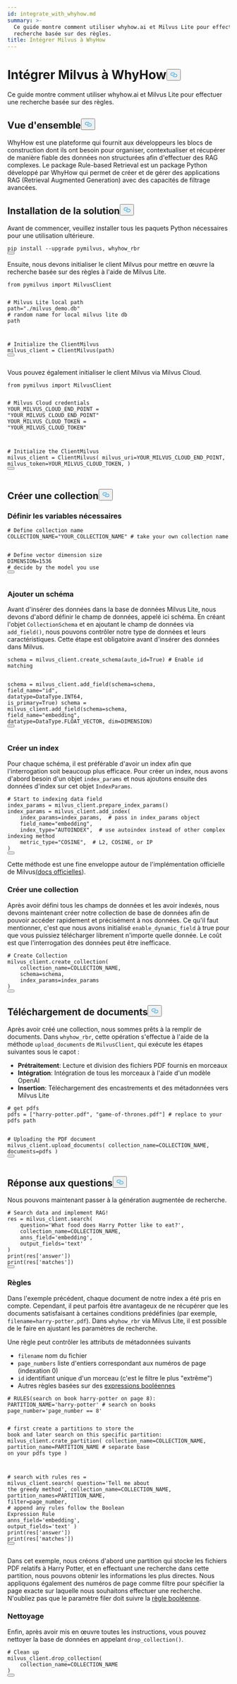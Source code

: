 ```yaml
---
id: integrate_with_whyhow.md
summary: >-
  Ce guide montre comment utiliser whyhow.ai et Milvus Lite pour effectuer une
  recherche basée sur des règles.
title: Intégrer Milvus à WhyHow
---
```

<h1 id="Integrate-Milvus-with-WhyHow" class="common-anchor-header">Intégrer Milvus à WhyHow<button data-href="#Integrate-Milvus-with-WhyHow" class="anchor-icon" translate="no">
      <svg translate="no"
        aria-hidden="true"
        focusable="false"
        height="20"
        version="1.1"
        viewBox="0 0 16 16"
        width="16"
      >
        <path
          fill="#0092E4"
          fill-rule="evenodd"
          d="M4 9h1v1H4c-1.5 0-3-1.69-3-3.5S2.55 3 4 3h4c1.45 0 3 1.69 3 3.5 0 1.41-.91 2.72-2 3.25V8.59c.58-.45 1-1.27 1-2.09C10 5.22 8.98 4 8 4H4c-.98 0-2 1.22-2 2.5S3 9 4 9zm9-3h-1v1h1c1 0 2 1.22 2 2.5S13.98 12 13 12H9c-.98 0-2-1.22-2-2.5 0-.83.42-1.64 1-2.09V6.25c-1.09.53-2 1.84-2 3.25C6 11.31 7.55 13 9 13h4c1.45 0 3-1.69 3-3.5S14.5 6 13 6z"
        ></path>
      </svg>
    </button></h1><p>Ce guide montre comment utiliser whyhow.ai et Milvus Lite pour effectuer une recherche basée sur des règles.</p>
<h2 id="Overview" class="common-anchor-header">Vue d'ensemble<button data-href="#Overview" class="anchor-icon" translate="no">
      <svg translate="no"
        aria-hidden="true"
        focusable="false"
        height="20"
        version="1.1"
        viewBox="0 0 16 16"
        width="16"
      >
        <path
          fill="#0092E4"
          fill-rule="evenodd"
          d="M4 9h1v1H4c-1.5 0-3-1.69-3-3.5S2.55 3 4 3h4c1.45 0 3 1.69 3 3.5 0 1.41-.91 2.72-2 3.25V8.59c.58-.45 1-1.27 1-2.09C10 5.22 8.98 4 8 4H4c-.98 0-2 1.22-2 2.5S3 9 4 9zm9-3h-1v1h1c1 0 2 1.22 2 2.5S13.98 12 13 12H9c-.98 0-2-1.22-2-2.5 0-.83.42-1.64 1-2.09V6.25c-1.09.53-2 1.84-2 3.25C6 11.31 7.55 13 9 13h4c1.45 0 3-1.69 3-3.5S14.5 6 13 6z"
        ></path>
      </svg>
    </button></h2><p>WhyHow est une plateforme qui fournit aux développeurs les blocs de construction dont ils ont besoin pour organiser, contextualiser et récupérer de manière fiable des données non structurées afin d'effectuer des RAG complexes. Le package Rule-based Retrieval est un package Python développé par WhyHow qui permet de créer et de gérer des applications RAG (Retrieval Augmented Generation) avec des capacités de filtrage avancées.</p>
<h2 id="Installation" class="common-anchor-header">Installation de la solution<button data-href="#Installation" class="anchor-icon" translate="no">
      <svg translate="no"
        aria-hidden="true"
        focusable="false"
        height="20"
        version="1.1"
        viewBox="0 0 16 16"
        width="16"
      >
        <path
          fill="#0092E4"
          fill-rule="evenodd"
          d="M4 9h1v1H4c-1.5 0-3-1.69-3-3.5S2.55 3 4 3h4c1.45 0 3 1.69 3 3.5 0 1.41-.91 2.72-2 3.25V8.59c.58-.45 1-1.27 1-2.09C10 5.22 8.98 4 8 4H4c-.98 0-2 1.22-2 2.5S3 9 4 9zm9-3h-1v1h1c1 0 2 1.22 2 2.5S13.98 12 13 12H9c-.98 0-2-1.22-2-2.5 0-.83.42-1.64 1-2.09V6.25c-1.09.53-2 1.84-2 3.25C6 11.31 7.55 13 9 13h4c1.45 0 3-1.69 3-3.5S14.5 6 13 6z"
        ></path>
      </svg>
    </button></h2><p>Avant de commencer, veuillez installer tous les paquets Python nécessaires pour une utilisation ultérieure.</p>
<pre><code translate="no" class="language-shell">pip install --upgrade pymilvus, whyhow_rbr
<button class="copy-code-btn"></button></code></pre>
<p>Ensuite, nous devons initialiser le client Milvus pour mettre en œuvre la recherche basée sur des règles à l'aide de Milvus Lite.</p>
<pre><code translate="no" class="language-python"><span class="hljs-keyword">from</span> pymilvus <span class="hljs-keyword">import</span> MilvusClient

<span class="hljs-comment"># Milvus Lite local path</span>
path=<span class="hljs-string">&quot;./milvus_demo.db&quot;</span> <span class="hljs-comment"># random name for local milvus lite db path</span>

<span class="hljs-comment"># Initialize the ClientMilvus</span>
milvus_client = ClientMilvus(path)
<button class="copy-code-btn"></button></code></pre>
<p>Vous pouvez également initialiser le client Milvus via Milvus Cloud.</p>
<pre><code translate="no" class="language-python"><span class="hljs-keyword">from</span> pymilvus <span class="hljs-keyword">import</span> MilvusClient

<span class="hljs-comment"># Milvus Cloud credentials</span>
YOUR_MILVUS_CLOUD_END_POINT = <span class="hljs-string">&quot;YOUR_MILVUS_CLOUD_END_POINT&quot;</span>
YOUR_MILVUS_CLOUD_TOKEN = <span class="hljs-string">&quot;YOUR_MILVUS_CLOUD_TOKEN&quot;</span>

<span class="hljs-comment"># Initialize the ClientMilvus</span>
milvus_client = ClientMilvus(
        milvus_uri=YOUR_MILVUS_CLOUD_END_POINT, 
        milvus_token=YOUR_MILVUS_CLOUD_TOKEN,
)
<button class="copy-code-btn"></button></code></pre>
<h2 id="Create-Collection" class="common-anchor-header">Créer une collection<button data-href="#Create-Collection" class="anchor-icon" translate="no">
      <svg translate="no"
        aria-hidden="true"
        focusable="false"
        height="20"
        version="1.1"
        viewBox="0 0 16 16"
        width="16"
      >
        <path
          fill="#0092E4"
          fill-rule="evenodd"
          d="M4 9h1v1H4c-1.5 0-3-1.69-3-3.5S2.55 3 4 3h4c1.45 0 3 1.69 3 3.5 0 1.41-.91 2.72-2 3.25V8.59c.58-.45 1-1.27 1-2.09C10 5.22 8.98 4 8 4H4c-.98 0-2 1.22-2 2.5S3 9 4 9zm9-3h-1v1h1c1 0 2 1.22 2 2.5S13.98 12 13 12H9c-.98 0-2-1.22-2-2.5 0-.83.42-1.64 1-2.09V6.25c-1.09.53-2 1.84-2 3.25C6 11.31 7.55 13 9 13h4c1.45 0 3-1.69 3-3.5S14.5 6 13 6z"
        ></path>
      </svg>
    </button></h2><h3 id="Defining-necessary-variables" class="common-anchor-header">Définir les variables nécessaires</h3><pre><code translate="no" class="language-python"><span class="hljs-comment"># Define collection name</span>
COLLECTION_NAME=<span class="hljs-string">&quot;YOUR_COLLECTION_NAME&quot;</span> <span class="hljs-comment"># take your own collection name</span>

<span class="hljs-comment"># Define vector dimension size</span>
DIMENSION=<span class="hljs-number">1536</span> <span class="hljs-comment"># decide by the model you use</span>
<button class="copy-code-btn"></button></code></pre>
<h3 id="Add-schema" class="common-anchor-header">Ajouter un schéma</h3><p>Avant d'insérer des données dans la base de données Milvus Lite, nous devons d'abord définir le champ de données, appelé ici schéma. En créant l'objet <code translate="no">CollectionSchema</code> et en ajoutant le champ de données via <code translate="no">add_field()</code>, nous pouvons contrôler notre type de données et leurs caractéristiques. Cette étape est obligatoire avant d'insérer des données dans Milvus.</p>
<pre><code translate="no" class="language-python">schema = milvus_client.create_schema(auto_id=<span class="hljs-literal">True</span>) <span class="hljs-comment"># Enable id matching</span>

schema = milvus_client.add_field(schema=schema, field_name=<span class="hljs-string">&quot;id&quot;</span>, datatype=DataType.INT64, is_primary=<span class="hljs-literal">True</span>)
schema = milvus_client.add_field(schema=schema, field_name=<span class="hljs-string">&quot;embedding&quot;</span>, datatype=DataType.FLOAT_VECTOR, dim=DIMENSION)
<button class="copy-code-btn"></button></code></pre>
<h3 id="Create-index" class="common-anchor-header">Créer un index</h3><p>Pour chaque schéma, il est préférable d'avoir un index afin que l'interrogation soit beaucoup plus efficace. Pour créer un index, nous avons d'abord besoin d'un objet <code translate="no">index_params</code> et nous ajoutons ensuite des données d'index sur cet objet <code translate="no">IndexParams</code>.</p>
<pre><code translate="no" class="language-python"><span class="hljs-comment"># Start to indexing data field</span>
index_params = milvus_client.prepare_index_params()
index_params = milvus_client.add_index(
    index_params=index_params,  <span class="hljs-comment"># pass in index_params object</span>
    field_name=<span class="hljs-string">&quot;embedding&quot;</span>,
    index_type=<span class="hljs-string">&quot;AUTOINDEX&quot;</span>,  <span class="hljs-comment"># use autoindex instead of other complex indexing method</span>
    metric_type=<span class="hljs-string">&quot;COSINE&quot;</span>,  <span class="hljs-comment"># L2, COSINE, or IP</span>
)
<button class="copy-code-btn"></button></code></pre>
<p>Cette méthode est une fine enveloppe autour de l'implémentation officielle de Milvus<a href="https://milvus.io/api-reference/pymilvus/v2.4.x/MilvusClient/Management/add_index.md">(docs officielles</a>).</p>
<h3 id="Create-collection" class="common-anchor-header">Créer une collection</h3><p>Après avoir défini tous les champs de données et les avoir indexés, nous devons maintenant créer notre collection de base de données afin de pouvoir accéder rapidement et précisément à nos données. Ce qu'il faut mentionner, c'est que nous avons initialisé <code translate="no">enable_dynamic_field</code> à true pour que vous puissiez télécharger librement n'importe quelle donnée. Le coût est que l'interrogation des données peut être inefficace.</p>
<pre><code translate="no" class="language-python"><span class="hljs-comment"># Create Collection</span>
milvus_client.create_collection(
    collection_name=COLLECTION_NAME,
    schema=schema,
    index_params=index_params
)
<button class="copy-code-btn"></button></code></pre>
<h2 id="Upload-documents" class="common-anchor-header">Téléchargement de documents<button data-href="#Upload-documents" class="anchor-icon" translate="no">
      <svg translate="no"
        aria-hidden="true"
        focusable="false"
        height="20"
        version="1.1"
        viewBox="0 0 16 16"
        width="16"
      >
        <path
          fill="#0092E4"
          fill-rule="evenodd"
          d="M4 9h1v1H4c-1.5 0-3-1.69-3-3.5S2.55 3 4 3h4c1.45 0 3 1.69 3 3.5 0 1.41-.91 2.72-2 3.25V8.59c.58-.45 1-1.27 1-2.09C10 5.22 8.98 4 8 4H4c-.98 0-2 1.22-2 2.5S3 9 4 9zm9-3h-1v1h1c1 0 2 1.22 2 2.5S13.98 12 13 12H9c-.98 0-2-1.22-2-2.5 0-.83.42-1.64 1-2.09V6.25c-1.09.53-2 1.84-2 3.25C6 11.31 7.55 13 9 13h4c1.45 0 3-1.69 3-3.5S14.5 6 13 6z"
        ></path>
      </svg>
    </button></h2><p>Après avoir créé une collection, nous sommes prêts à la remplir de documents. Dans <code translate="no">whyhow_rbr</code>, cette opération s'effectue à l'aide de la méthode <code translate="no">upload_documents</code> de <code translate="no">MilvusClient</code>, qui exécute les étapes suivantes sous le capot :</p>
<ul>
<li><strong>Prétraitement</strong>: Lecture et division des fichiers PDF fournis en morceaux</li>
<li><strong>Intégration</strong>: Intégration de tous les morceaux à l'aide d'un modèle OpenAI</li>
<li><strong>Insertion</strong>: Téléchargement des encastrements et des métadonnées vers Milvus Lite</li>
</ul>
<pre><code translate="no" class="language-python"><span class="hljs-comment"># get pdfs</span>
pdfs = [<span class="hljs-string">&quot;harry-potter.pdf&quot;</span>, <span class="hljs-string">&quot;game-of-thrones.pdf&quot;</span>] <span class="hljs-comment"># replace to your pdfs path</span>

<span class="hljs-comment"># Uploading the PDF document</span>
milvus_client.upload_documents(
    collection_name=COLLECTION_NAME,
    documents=pdfs
)
<button class="copy-code-btn"></button></code></pre>
<h2 id="Question-answering" class="common-anchor-header">Réponse aux questions<button data-href="#Question-answering" class="anchor-icon" translate="no">
      <svg translate="no"
        aria-hidden="true"
        focusable="false"
        height="20"
        version="1.1"
        viewBox="0 0 16 16"
        width="16"
      >
        <path
          fill="#0092E4"
          fill-rule="evenodd"
          d="M4 9h1v1H4c-1.5 0-3-1.69-3-3.5S2.55 3 4 3h4c1.45 0 3 1.69 3 3.5 0 1.41-.91 2.72-2 3.25V8.59c.58-.45 1-1.27 1-2.09C10 5.22 8.98 4 8 4H4c-.98 0-2 1.22-2 2.5S3 9 4 9zm9-3h-1v1h1c1 0 2 1.22 2 2.5S13.98 12 13 12H9c-.98 0-2-1.22-2-2.5 0-.83.42-1.64 1-2.09V6.25c-1.09.53-2 1.84-2 3.25C6 11.31 7.55 13 9 13h4c1.45 0 3-1.69 3-3.5S14.5 6 13 6z"
        ></path>
      </svg>
    </button></h2><p>Nous pouvons maintenant passer à la génération augmentée de recherche.</p>
<pre><code translate="no" class="language-python"><span class="hljs-comment"># Search data and implement RAG!</span>
res = milvus_client.search(
    question=<span class="hljs-string">&#x27;What food does Harry Potter like to eat?&#x27;</span>,
    collection_name=COLLECTION_NAME,
    anns_field=<span class="hljs-string">&#x27;embedding&#x27;</span>,
    output_fields=<span class="hljs-string">&#x27;text&#x27;</span>
)
<span class="hljs-built_in">print</span>(res[<span class="hljs-string">&#x27;answer&#x27;</span>])
<span class="hljs-built_in">print</span>(res[<span class="hljs-string">&#x27;matches&#x27;</span>])
<button class="copy-code-btn"></button></code></pre>
<h3 id="Rules" class="common-anchor-header">Règles</h3><p>Dans l'exemple précédent, chaque document de notre index a été pris en compte. Cependant, il peut parfois être avantageux de ne récupérer que les documents satisfaisant à certaines conditions prédéfinies (par exemple, <code translate="no">filename=harry-potter.pdf</code>). Dans <code translate="no">whyhow_rbr</code> via Milvus Lite, il est possible de le faire en ajustant les paramètres de recherche.</p>
<p>Une règle peut contrôler les attributs de métadonnées suivants</p>
<ul>
<li><code translate="no">filename</code> nom du fichier</li>
<li><code translate="no">page_numbers</code> liste d'entiers correspondant aux numéros de page (indexation 0)</li>
<li><code translate="no">id</code> identifiant unique d'un morceau (c'est le filtre le plus "extrême")</li>
<li>Autres règles basées sur des <a href="https://milvus.io/docs/boolean.md">expressions booléennes</a></li>
</ul>
<pre><code translate="no" class="language-python"><span class="hljs-comment"># RULES(search on book harry-potter on page 8):</span>
PARTITION_NAME=<span class="hljs-string">&#x27;harry-potter&#x27;</span> <span class="hljs-comment"># search on books</span>
page_number=<span class="hljs-string">&#x27;page_number == 8&#x27;</span>

<span class="hljs-comment"># first create a partitions to store the book and later search on this specific partition:</span>
milvus_client.crate_partition(
    collection_name=COLLECTION_NAME,
    partition_name=PARTITION_NAME <span class="hljs-comment"># separate base on your pdfs type</span>
)

<span class="hljs-comment"># search with rules</span>
res = milvus_client.search(
    question=<span class="hljs-string">&#x27;Tell me about the greedy method&#x27;</span>,
    collection_name=COLLECTION_NAME,
    partition_names=PARTITION_NAME,
    <span class="hljs-built_in">filter</span>=page_number, <span class="hljs-comment"># append any rules follow the Boolean Expression Rule</span>
    anns_field=<span class="hljs-string">&#x27;embedding&#x27;</span>,
    output_fields=<span class="hljs-string">&#x27;text&#x27;</span>
)
<span class="hljs-built_in">print</span>(res[<span class="hljs-string">&#x27;answer&#x27;</span>])
<span class="hljs-built_in">print</span>(res[<span class="hljs-string">&#x27;matches&#x27;</span>])
<button class="copy-code-btn"></button></code></pre>
<p>Dans cet exemple, nous créons d'abord une partition qui stocke les fichiers PDF relatifs à Harry Potter, et en effectuant une recherche dans cette partition, nous pouvons obtenir les informations les plus directes. Nous appliquons également des numéros de page comme filtre pour spécifier la page exacte sur laquelle nous souhaitons effectuer une recherche. N'oubliez pas que le paramètre filer doit suivre la <a href="https://milvus.io/docs/boolean.md">règle booléenne</a>.</p>
<h3 id="Clean-up" class="common-anchor-header">Nettoyage</h3><p>Enfin, après avoir mis en œuvre toutes les instructions, vous pouvez nettoyer la base de données en appelant <code translate="no">drop_collection()</code>.</p>
<pre><code translate="no" class="language-python"><span class="hljs-comment"># Clean up</span>
milvus_client.drop_collection(
    collection_name=COLLECTION_NAME
)
<button class="copy-code-btn"></button></code></pre>
